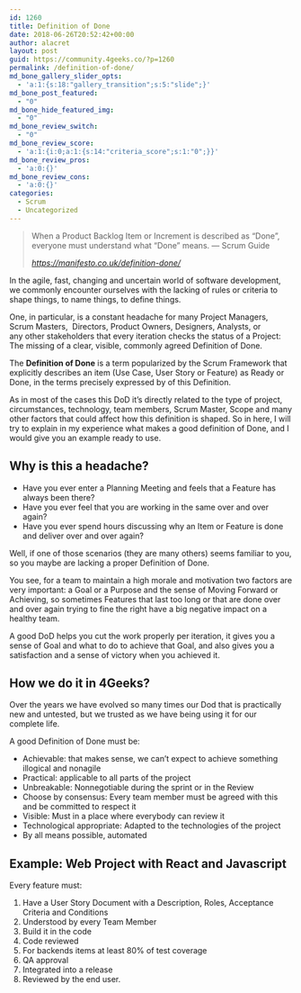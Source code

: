 ```yaml
---
id: 1260
title: Definition of Done
date: 2018-06-26T20:52:42+00:00
author: alacret
layout: post
guid: https://community.4geeks.co/?p=1260
permalink: /definition-of-done/
md_bone_gallery_slider_opts:
  - 'a:1:{s:18:"gallery_transition";s:5:"slide";}'
md_bone_post_featured:
  - "0"
md_bone_hide_featured_img:
  - "0"
md_bone_review_switch:
  - "0"
md_bone_review_score:
  - 'a:1:{i:0;a:1:{s:14:"criteria_score";s:1:"0";}}'
md_bone_review_pros:
  - 'a:0:{}'
md_bone_review_cons:
  - 'a:0:{}'
categories:
  - Scrum
  - Uncategorized
---
```

<blockquote class="wp-block-quote">
  <p>
    When a Product Backlog Item or Increment is described as &#8220;Done&#8221;, everyone must understand what &#8220;Done&#8221; means. &#8212; Scrum Guide 
  </p>
  
  <cite>https://manifesto.co.uk/definition-done/</cite>
</blockquote>

In the agile, fast, changing and uncertain world of software development, we commonly encounter ourselves with the lacking of rules or criteria to shape things, to name things, to define things.

One, in particular, is a constant headache for many Project Managers, Scrum Masters,  Directors, Product Owners, Designers, Analysts, or any other stakeholders that every iteration checks the status of a Project: The missing of a clear, visible, commonly agreed Definition of Done.

The **Definition of Done** is a term popularized by the Scrum Framework that explicitly describes an item (Use Case, User Story or Feature) as Ready or Done, in the terms precisely expressed by of this Definition.

As in most of the cases this DoD it&#8217;s directly related to the type of project, circumstances, technology, team members, Scrum Master, Scope and many other factors that could affect how this definition is shaped. So in here, I will try to explain in my experience what makes a good definition of Done, and I would give you an example ready to use.

## Why is this a headache?

  * Have you ever enter a Planning Meeting and feels that a Feature has always been there?
  * Have you ever feel that you are working in the same over and over again?
  * Have you ever spend hours discussing why an Item or Feature is done and deliver over and over again?

Well, if one of those scenarios (they are many others) seems familiar to you, so you maybe are lacking a proper Definition of Done.

You see, for a team to maintain a high morale and motivation two factors are very important: a Goal or a Purpose and the sense of Moving Forward or Achieving, so sometimes Features that last too long or that are done over and over again trying to fine the right have a big negative impact on a healthy team.

A good DoD helps you cut the work properly per iteration, it gives you a sense of Goal and what to do to achieve that Goal, and also gives you a satisfaction and a sense of victory when you achieved it.

## How we do it in 4Geeks?

Over the years we have evolved so many times our Dod that is practically new and untested, but we trusted as we have being using it for our complete life.

A good Definition of Done must be:

  * Achievable: that makes sense, we can&#8217;t expect to achieve something illogical and nonagile
  * Practical: applicable to all parts of the project
  * Unbreakable: Nonnegotiable during the sprint or in the Review
  * Choose by consensus: Every team member must be agreed with this and be committed to respect it
  * Visible: Must in a place where everybody can review it
  * Technological appropriate: Adapted to the technologies of the project
  * By all means possible, automated

## Example: Web Project with React and Javascript

Every feature must:

  1. Have a User Story Document with a Description, Roles, Acceptance Criteria and Conditions
  2. Understood by every Team Member
  3. Build it in the code
  4. Code reviewed
  5. For backends items at least 80% of test coverage
  6. QA approval
  7. Integrated into a release
  8. Reviewed by the end user.